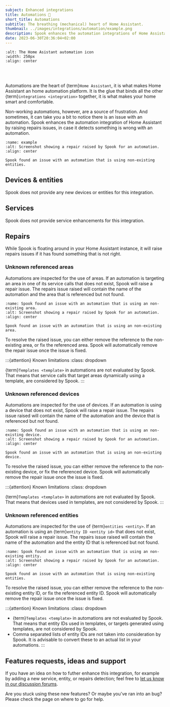 ```yaml
---
subject: Enhanced integrations
title: Automations 🤖
short_title: Automations
subtitle: The breathing (mechanical) heart of Home Assistant.
thumbnail: ../images/integrations/automation/example.png
description: Spook enhances the automation integrations of Home Assistant by raising repairs issues, in case it detects something is wrong with an automation, for example, if it is using non-existing entities.
date: 2023-06-30T20:36:04+02:00
---
```


```{image} https://brands.home-assistant.io/automation/logo.png
:alt: The Home Asistant automation icon
:width: 250px
:align: center
```

<br><br>

Automations are the heart of {term}`Home Assistant`, it is what makes Home Assistant an home automation platform. It is the glue that binds all the other {term}`integrations <integration>` together, it is what makes your home smart and comfortable.

Non-working automations, however, are a source of frustration. And sometimes, it can take you a bit to notice there is an issue with an automation. Spook enhances the automation integration of Home Assistant by raising repairs issues, in case it detects something is wrong with an automation.

```{figure} ../images/integrations/automation/example.png
:name: example
:alt: Screenshot showing a repair raised by Spook for an automation.
:align: center

Spook found an issue with an automation that is using non-existing entities.
```

## Devices & entities

Spook does not provide any new devices or entities for this integration.

## Services

Spook does not provide service enhancements for this integration.

## Repairs

While Spook is floating around in your Home Assistant instance, it will raise repairs issues if it has found something that is not right.

### Unknown referenced areas

Automations are inspected for the use of areas. If an automation is targeting an area in one of its service calls that does not exist, Spook will raise a repair issue. The repairs issue raised will contain the name of the automation and the area that is referenced but not found.

```{figure} ../images/integrations/automation/unknown_areas.png
:name: Spook found an issue with an automation that is using an non-existing area.
:alt: Screenshot showing a repair raised by Spook for an automation.
:align: center

Spook found an issue with an automation that is using an non-existing area.
```

To resolve the raised issue, you can either remove the reference to the non-existing area, or fix the referenced area. Spook will automatically remove the repair issue once the issue is fixed.

:::{attention} Known limitations
:class: dropdown

{term}`Templates <template>` in automations are not evaluated by Spook. That means that service calls that target areas dynamically using a template, are considered by Spook.
:::

### Unknown referenced devices

Automations are inspected for the use of devices. If an automation is using a device that does not exist, Spook will raise a repair issue. The repairs issue raised will contain the name of the automation and the device that is referenced but not found.

```{figure} ../images/integrations/automation/unknown_device.png
:name: Spook found an issue with an automation that is using an non-existing device.
:alt: Screenshot showing a repair raised by Spook for an automation.
:align: center

Spook found an issue with an automation that is using an non-existing device.
```

To resolve the raised issue, you can either remove the reference to the non-existing device, or fix the referenced device. Spook will automatically remove the repair issue once the issue is fixed.

:::{attention} Known limitations
:class: dropdown

{term}`Templates <template>` in automations are not evaluated by Spook. That means that devices used in templates, are not considered by Spook.
:::

### Unknown referenced entities

Automations are inspected for the use of {term}`entities <entity>`. If an automation is using an {term}`entity ID <entity id>` that does not exist, Spook will raise a repair issue. The repairs issue raised will contain the name of the automation and the entity ID that is referenced but not found.

```{figure} ../images/integrations/automation/example.png
:name: Spook found an issue with an automation that is using an non-existing entity.
:alt: Screenshot showing a repair raised by Spook for an automation.
:align: center

Spook found an issue with an automation that is using non-existing entities.
```

To resolve the raised issue, you can either remove the reference to the non-existing entity ID, or fix the referenced entity ID. Spook will automatically remove the repair issue once the issue is fixed.

:::{attention} Known limitations
:class: dropdown

- {term}`Templates <template>` in automations are not evaluated by Spook. That means that entity IDs used in templates, or targets generated using templates, are not considered by Spook.
- Comma separated lists of entity IDs are not taken into consideration by Spook. It is advisable to convert these to an actual list in your automations.
  :::

## Features requests, ideas and support

If you have an idea on how to futher enhance this integration, for example by adding a new service, entity, or repairs detection; feel free to [let us know in our discussion forums](https://github.com/frenck/spook/discussions).

Are you stuck using these new features? Or maybe you've ran into an bug? Please check the [](../support) page on where to go for help.
